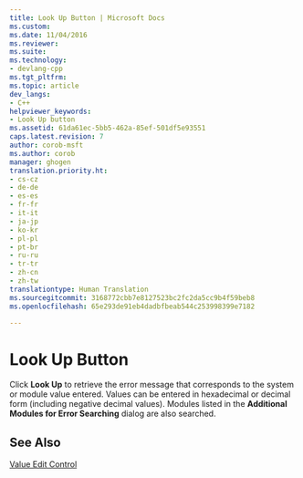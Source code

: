 ```yaml
---
title: Look Up Button | Microsoft Docs
ms.custom: 
ms.date: 11/04/2016
ms.reviewer: 
ms.suite: 
ms.technology:
- devlang-cpp
ms.tgt_pltfrm: 
ms.topic: article
dev_langs:
- C++
helpviewer_keywords:
- Look Up button
ms.assetid: 61da61ec-5bb5-462a-85ef-501df5e93551
caps.latest.revision: 7
author: corob-msft
ms.author: corob
manager: ghogen
translation.priority.ht:
- cs-cz
- de-de
- es-es
- fr-fr
- it-it
- ja-jp
- ko-kr
- pl-pl
- pt-br
- ru-ru
- tr-tr
- zh-cn
- zh-tw
translationtype: Human Translation
ms.sourcegitcommit: 3168772cbb7e8127523bc2fc2da5cc9b4f59beb8
ms.openlocfilehash: 65e293de91eb4dadbfbeab544c253998399e7182

---
```

# Look Up Button
Click **Look Up** to retrieve the error message that corresponds to the system or module value entered. Values can be entered in hexadecimal or decimal form (including negative decimal values). Modules listed in the **Additional Modules for Error Searching** dialog are also searched.  
  
## See Also  
 [Value Edit Control](../../build/reference/value-edit-control.md)


<!--HONumber=Jan17_HO1-->


